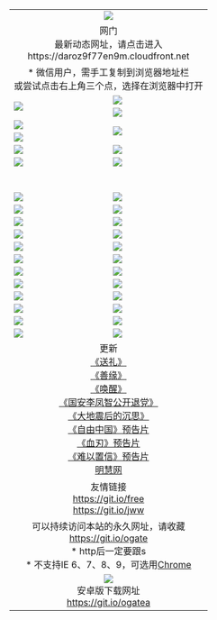 ﻿<table>
  <tr></tr>
  <tr><td colspan=2 align=center><img src="https://cloud.githubusercontent.com/assets/11880933/13434984/f430fae2-e012-11e5-814f-c2df1e82b247.jpg" /></td></tr>
  <tr><td colspan=2 align=center>网门<br>最新动态网址，请点击进入
<br>https://daroz9f77en9m.cloudfront.net
    </td>
  </tr>
  <tr>
    <td colspan=2 align=center>* 微信用户，需手工复制到浏览器地址栏<br>或尝试点击右上角三个点，选择在浏览器中打开
    <!--br>* IE6打开动态网址须在选项中勾选TLS 1.0--></td>
  </tr>
  <tr>
    <td rowspan=2><a href="https://daroz9f77en9m.cloudfront.net/ogUP.aspx?name=11DKC.mp4&list=11DKC" target="_blank"><img src="https://daroz9f77en9m.cloudfront.net/Up/11DKC1.jpg" /></a></td> 
    <td><div><a href="https://daroz9f77en9m.cloudfront.net/ogUP.aspx?name=LRWS.mp4&list=LRWS" target="_blank"><img src="https://daroz9f77en9m.cloudfront.net/Up/LRWS.jpg" /></a></td>
   </tr>
  <tr>
    <td><a href="https://daroz9f77en9m.cloudfront.net/ogNiceVedio.aspx" target="_blank"><img src="https://daroz9f77en9m.cloudfront.net/Up/11TGKDY.jpg" /></a></td>
  </tr>
  <tr>
    <td><a href="https://daroz9f77en9m.cloudfront.net/ogUP.aspx?name=JQR.mp4&count=2" target="_blank"><img src="https://daroz9f77en9m.cloudfront.net/Up/JQR.jpg" /></a></td>   
    <td rowspan=2><a href="https://daroz9f77en9m.cloudfront.net/ogUP.aspx?name=JP.mp4&count=9" target="_blank"><img src="https://daroz9f77en9m.cloudfront.net/Up/JP.jpg" /></td>
  </tr>
  <tr>
    <td><a href="https://daroz9f77en9m.cloudfront.net/ogUP.aspx?name=WH.mp4" target="_blank"><img src="https://daroz9f77en9m.cloudfront.net/Up/WH.jpg" /></a></td>
  </tr>
  <tr>
    <td><a href="https://daroz9f77en9m.cloudfront.net/ogUP.aspx?name=SSZJ.mp4&list=SSZJ" target="_blank"><img src="https://daroz9f77en9m.cloudfront.net/Up/SSZJ.jpg" /></a></td>
    <td><a href="https://daroz9f77en9m.cloudfront.net/ogUP.aspx?name=WLSH.mp4&count=2" target="_blank"><img src="https://daroz9f77en9m.cloudfront.net/Up/WLSH.jpg" /></a</td>
  </tr>
  <tr>
    <td><a href="https://daroz9f77en9m.cloudfront.net/ogUP.aspx?name=ZY.mp4&count=2015|16" target="_blank"><img src="https://daroz9f77en9m.cloudfront.net/Up/ZY.jpg" /></a</td>
    <td><a href="https://daroz9f77en9m.cloudfront.net/ogUP.aspx?name=XTFY.mp4&count=B|2,A|24" target="_blank"><img src="https://daroz9f77en9m.cloudfront.net/Up/XTFY.jpg" /></a></td>
  </tr>
  <tr height="40">
  </tr>
  <tr>
    <td><a href="https://daroz9f77en9m.cloudfront.net/ogUP.aspx?name=4EE/QQ.mp4&list=4EEQQ" target="_blank"><img src="https://daroz9f77en9m.cloudfront.net/Up/4EE/QQ0.jpg"/></a></td>
    <td><a href="https://daroz9f77en9m.cloudfront.net/ogUP.aspx?name=4EE/HQ.mp4&list=4EEHQ" target="_blank"><img src="https://daroz9f77en9m.cloudfront.net/Up/4EE/HQ0.jpg"/></a></td>
  </tr>
  <tr>
    <td><a href="https://daroz9f77en9m.cloudfront.net/ogUP.aspx?name=4EE/ZG.mp4&list=4EEZG" target="_blank"><img src="https://daroz9f77en9m.cloudfront.net/Up/4EE/ZG0.jpg"/></a></td>
    <td><a href="https://daroz9f77en9m.cloudfront.net/ogUP.aspx?name=4EE/DJ.mp4&list=4EEDJ" target="_blank"><img src="https://daroz9f77en9m.cloudfront.net/Up/4EE/DJ0.jpg"/></a></td>
  </tr>
  <tr>
    <td><a href="https://daroz9f77en9m.cloudfront.net/ogUP.aspx?name=4EE/GX.mp4&list=4EEGX" target="_blank"><img src="https://daroz9f77en9m.cloudfront.net/Up/4EE/GX0.jpg"/></a></td>
    <td><a href="https://daroz9f77en9m.cloudfront.net/ogUP.aspx?name=4EE/HD.mp4&list=4EEHD" target="_blank"><img src="https://daroz9f77en9m.cloudfront.net/Up/4EE/HD0.jpg"/></a></td>
  </tr>
  <tr>
    <td><a href="https://daroz9f77en9m.cloudfront.net/ogUP.aspx?name=4EE/TX.mp4&list=4EETX" target="_blank"><img src="https://daroz9f77en9m.cloudfront.net/Up/4EE/TX0.jpg"/></a></td>
    <td><a href="https://daroz9f77en9m.cloudfront.net/ogUP.aspx?name=4EE/WZ.mp4&list=4EEWZ" target="_blank"><img src="https://daroz9f77en9m.cloudfront.net/Up/4EE/WZ0.jpg"/></a></td>
  </tr>
  <tr>
    <td><a href="https://daroz9f77en9m.cloudfront.net/onUP.aspx?name=https://d1ni6yqhqrtjo7.cloudfront.net/" target="_blank"><img src="https://daroz9f77en9m.cloudfront.net/Up/0DTW.jpg"/></a></td>
    <td><a href="https://daroz9f77en9m.cloudfront.net/onUP.aspx?name=https://d240ns8up8earz.cloudfront.net/acenter/" target="_blank"><img src="https://daroz9f77en9m.cloudfront.net/Up/0TDW.jpg" /></a></td>
  </tr>
  <tr>
    <td><a href="https://daroz9f77en9m.cloudfront.net/onUP.aspx?name=https://d4508d6vomz2p.cloudfront.net/gb/nsc413.htm" target="_blank"><img src="https://daroz9f77en9m.cloudfront.net/Up/0DJY.jpg" /></a></td>
    <td><a href="https://daroz9f77en9m.cloudfront.net/onUP.aspx?name=https://d4apjbhkuxer1.cloudfront.net/xtr/gb/prog204.html" target="_blank"><img src="https://daroz9f77en9m.cloudfront.net/Up/0XTR.jpg" /></a></td>
  </tr>
  <tr>
    <td><a href="https://daroz9f77en9m.cloudfront.net/onUP.aspx?name=https://d3aj00iefsmfgc.cloudfront.net/" target="_blank"><img src="https://daroz9f77en9m.cloudfront.net/Up/0MHW.jpg" /></a></td>
    <td><a href="https://daroz9f77en9m.cloudfront.net/onUP.aspx?name=https://d20wz7qt14x5d2.cloudfront.net/" target="_blank"><img src="https://daroz9f77en9m.cloudfront.net/Up/0ZJW.jpg" /></a></td>
  </tr>
  <tr>
    <td><a href="https://daroz9f77en9m.cloudfront.net/ogUP.aspx?name=0FG.zip" target="_blank"><img src="https://daroz9f77en9m.cloudfront.net/Up/0FG.jpg" /></a></td>
    <td><a href="https://daroz9f77en9m.cloudfront.net/ogUP.aspx?name=0FGA.apk" target="_blank"><img src="https://daroz9f77en9m.cloudfront.net/Up/0FGA.jpg" /></a></td>
  </tr>
  <tr>
    <td><a href="https://daroz9f77en9m.cloudfront.net/ogUP.aspx?name=0U.zip" target="_blank"><img src="https://daroz9f77en9m.cloudfront.net/Up/0U.jpg" /></a></td>
    <td><a href="https://daroz9f77en9m.cloudfront.net/ogUP.aspx?name=0UA.apk" target="_blank"><img src="https://daroz9f77en9m.cloudfront.net/Up/0UA.jpg" /></a></td>
  </tr>
  <tr>
    <td><a href="https://daroz9f77en9m.cloudfront.net/ogUP.aspx?name=0iPPOTV.zip" target="_blank"><img src="https://daroz9f77en9m.cloudfront.net/Up/0iPPOTV.jpg" /></a></td>
    <td><a href="https://daroz9f77en9m.cloudfront.net/ogUP.aspx?name=0iNTD.apk" target="_blank"><img src="https://daroz9f77en9m.cloudfront.net/Up/0iNTD.jpg" /></a></td>
  </tr>
  <tr>
    <td><a href="https://daroz9f77en9m.cloudfront.net/ogNice.aspx" target="_blank"><img src="https://daroz9f77en9m.cloudfront.net/Up/0WCYY.jpg" /></a></td>
    <td><a href="https://daroz9f77en9m.cloudfront.net/onCO.aspx?list=XWPL&mode=" target="_blank"><img src="https://daroz9f77en9m.cloudfront.net/Up/0WZTT.jpg" /></a></td> 
  </tr>
  <tr>
    <td><a href="https://daroz9f77en9m.cloudfront.net/ogDY.aspx" target="_blank"><img src="https://daroz9f77en9m.cloudfront.net/Up/0FK.jpg" /></a></td>
    <td><a href="https://daroz9f77en9m.cloudfront.net/ogST.aspx" target="_blank"><img src="https://daroz9f77en9m.cloudfront.net/Up/0ST.jpg" /></a></td> 
  </tr>
  <tr>
    <td colspan=2 align=center>更新<br>
      <a href="https://daroz9f77en9m.cloudfront.net/ogUP.aspx?name=4ESL.mp4" target="_blank">《送礼》</a><br>
      <a href="https://daroz9f77en9m.cloudfront.net/ogUP.aspx?name=4ESY.mp4" target="_blank">《善缘》</a><br>
      <a href="https://daroz9f77en9m.cloudfront.net/ogUP.aspx?name=4EHX.mp4" target="_blank">《唤醒》</a><br>
      <a href="https://daroz9f77en9m.cloudfront.net/ogUP.aspx?name=4LFZ.mp4" target="_blank">《国安李凤智公开退党》</a><br>
      <a href="https://daroz9f77en9m.cloudfront.net/ogUP.aspx?name=4DDZHDCS.mp4" target="_blank">《大地震后的沉思》</a><br>
      <a href="https://daroz9f77en9m.cloudfront.net/ogUP.aspx?name=11ZYZG0.mp4" target="_blank">《自由中国》预告片</a><br>
      <a href="https://daroz9f77en9m.cloudfront.net/ogUP.aspx?name=11XR.mp4" target="_blank">《血刃》预告片</a><br>
      <a href="https://daroz9f77en9m.cloudfront.net/ogUP.aspx?name=11NYZX.mp4&count=2" target="_blank">《难以置信》预告片</a><br>
      <a href="https://daroz9f77en9m.cloudfront.net/onUP.aspx?name=https://www.minghui.org/" target="_blank">明慧网</a>
    </td>
  </tr>
  <tr>
    <td colspan=2 align=center>友情链接<br>
      <a href="https://daroz9f77en9m.cloudfront.net/onUP.aspx?name=https://git.io/free" target="_blank">https://git.io/free</a><br>
      <a href="https://daroz9f77en9m.cloudfront.net/onUP.aspx?name=https://git.io/jww" target="_blank">https://git.io/jww</a></td>
    </td>
  </tr>
  <tr>
    <td colspan=2 align=center>可以持续访问本站的永久网址，请收藏<br/><a href="https://git.io/ogate" target="_blank">https://git.io/ogate</a><br/>* http后一定要跟s<br/>* 不支持IE 6、7、8、9，可选用<a href="https://daroz9f77en9m.cloudfront.net/ogUP.aspx?name=0ChromePortable.zip">Chrome</a></td>
  </tr>
  <tr>
    <td colspan=2 align=center><a href="https://daroz9f77en9m.cloudfront.net/ogUP.aspx?name=0oGate.apk" target="_blank"><img src="https://cloud.githubusercontent.com/assets/11880933/13720399/75e143ee-e842-11e5-9f0a-1421f423c80f.jpg" /></a><br>安卓版下载网址<br><a href="https://git.io/ogatea">https://git.io/ogatea</a></td>
  </tr>
  <!--tr>
    <td colspan=2 align=center>可能失效的动态网址
    </td>
  </tr-->
</table>
